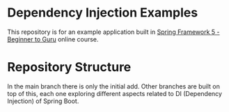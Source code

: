 # Dependency Injection Examples

This repository is for an example application built in [Spring Framework 5 - Beginner to Guru](https://www.udemy.com/testing-spring-boot-beginner-to-guru/?couponCode=GITHUB_REPO) online course.

# Repository Structure

In the main branch there is only the initial add. 
Other branches are built on top of this, each one exploring different aspects related to DI (Dependency Injection) of Spring Boot.  
